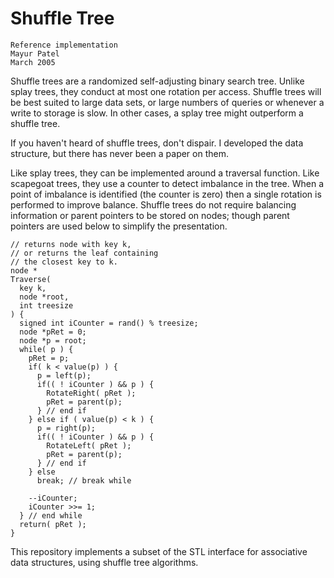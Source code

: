 # Shuffle Tree

    Reference implementation
    Mayur Patel
    March 2005

Shuffle trees are a randomized self-adjusting
binary search tree.  Unlike splay trees, they conduct at most one rotation per access.
Shuffle trees will be best suited to large data sets, or large
numbers of queries or whenever a write to storage is slow.  In
other cases, a splay tree might outperform a shuffle tree.

If you haven't heard of shuffle trees, don't dispair.  I developed the data structure, but there has never been a paper on them.  

Like splay trees, they can be implemented around a traversal function.  Like scapegoat trees, they use a counter to detect imbalance in the tree.  When a point of imbalance is identified (the counter is zero) then a single rotation is performed to improve balance.  Shuffle trees do not require balancing information or parent pointers to be stored on nodes; though parent pointers are used below to simplify the presentation.


    // returns node with key k,
    // or returns the leaf containing
    // the closest key to k.
    node *
    Traverse(
      key k,
      node *root,
      int treesize
    ) {
      signed int iCounter = rand() % treesize;
      node *pRet = 0;
      node *p = root;
      while( p ) {
        pRet = p;
        if( k < value(p) ) {
          p = left(p);
          if(( ! iCounter ) && p ) {
            RotateRight( pRet );
            pRet = parent(p);
          } // end if
        } else if ( value(p) < k ) {
          p = right(p);
          if(( ! iCounter ) && p ) {
            RotateLeft( pRet );
            pRet = parent(p);
          } // end if
        } else
          break; // break while

        --iCounter;
        iCounter >>= 1;
      } // end while
      return( pRet );
    }


This repository implements a subset of the STL interface for associative
data structures, using shuffle tree algorithms.  
